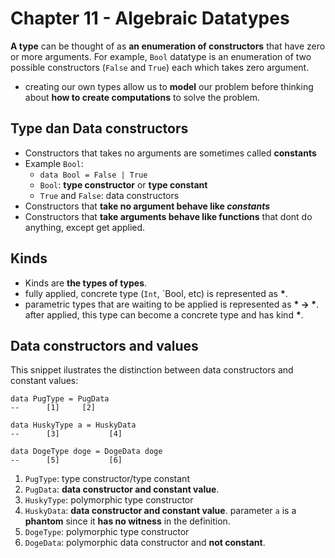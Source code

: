 # Chapter 11 - Algebraic Datatypes

**A type** can be thought of as **an enumeration of constructors** that have
zero or more arguments. For example, `Bool` datatype is an enumeration of two
possible constructors (`False` and `True`) each which takes zero argument.

* creating our own types allow us to **model** our problem before thinking about **how to create computations** to solve the problem.

## Type dan Data constructors

* Constructors that takes no arguments are sometimes called **constants**
* Example `Bool`: 
    * `data Bool = False | True`
    * `Bool`: **type constructor** or **type constant**
    * `True` and `False`: data constructors
* Constructors that **take no argument behave like *constants***
* Constructors that **take arguments behave like functions** that dont do anything,
  except get applied.

## Kinds

* Kinds are **the types of types**.
* fully applied, concrete type (`Int`, `Bool, etc) is represented as **\***.
* parametric types that are waiting to be applied is represented as **\* -> \***. after applied, this type can become a concrete type and has kind **\***.

## Data constructors and values

This snippet ilustrates the distinction between data constructors and constant
values:

```
data PugType = PugData
--      [1]     [2]

data HuskyType a = HuskyData
--      [3]           [4]

data DogeType doge = DogeData doge
--      [5]           [6]
```

1. `PugType`: type constructor/type constant
2. `PugData`: **data constructor and constant value**.
3. `HuskyType`: polymorphic type constructor
4. `HuskyData`: **data constructor and constant value**. parameter `a` is   a
   **phantom** since it **has no witness** in the definition.
5. `DogeType`: polymorphic type constructor
6. `DogeData`: polymorphic data constructor and **not constant**.
